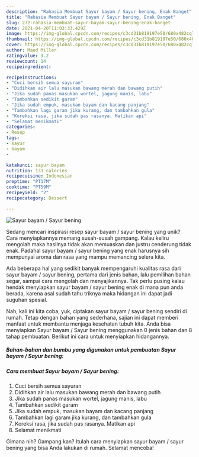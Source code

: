 ```yaml
---
description: "Rahasia Membuat Sayur bayam / Sayur bening, Enak Banget"
title: "Rahasia Membuat Sayur bayam / Sayur bening, Enak Banget"
slug: 272-rahasia-membuat-sayur-bayam-sayur-bening-enak-banget
date: 2021-04-20T11:03:33.429Z
image: https://img-global.cpcdn.com/recipes/c3cd31b819197e50/680x482cq70/sayur-bayam-sayur-bening-foto-resep-utama.jpg
thumbnail: https://img-global.cpcdn.com/recipes/c3cd31b819197e50/680x482cq70/sayur-bayam-sayur-bening-foto-resep-utama.jpg
cover: https://img-global.cpcdn.com/recipes/c3cd31b819197e50/680x482cq70/sayur-bayam-sayur-bening-foto-resep-utama.jpg
author: Maud Miller
ratingvalue: 3.2
reviewcount: 14
recipeingredient:

recipeinstructions:
- "Cuci bersih semua sayuran"
- "Didihkan air lalu masukan bawang merah dan bawang putih"
- "Jika sudah panas masukan wortel, jagung manis, labu"
- "Tambahkan sedikit garam"
- "Jika sudah empuk, masukan bayam dan kacang panjang"
- "Tambahkan lagi garam jika kurang, dan tambahkan gula"
- "Koreksi rasa, jika sudah pas rasanya. Matikan api"
- "Selamat menikmati"
categories:
- Resep
tags:
- sayur
- bayam
- 

katakunci: sayur bayam  
nutrition: 133 calories
recipecuisine: Indonesian
preptime: "PT17M"
cooktime: "PT59M"
recipeyield: "2"
recipecategory: Dessert

---
```



![Sayur bayam / Sayur bening](https://img-global.cpcdn.com/recipes/c3cd31b819197e50/680x482cq70/sayur-bayam-sayur-bening-foto-resep-utama.jpg)

Sedang mencari inspirasi resep sayur bayam / sayur bening yang unik? Cara menyiapkannya memang susah-susah gampang. Kalau keliru mengolah maka hasilnya tidak akan memuaskan dan justru cenderung tidak enak. Padahal sayur bayam / sayur bening yang enak harusnya sih mempunyai aroma dan rasa yang mampu memancing selera kita.

Ada beberapa hal yang sedikit banyak mempengaruhi kualitas rasa dari sayur bayam / sayur bening, pertama dari jenis bahan, lalu pemilihan bahan segar, sampai cara mengolah dan menyajikannya. Tak perlu pusing kalau hendak menyiapkan sayur bayam / sayur bening enak di mana pun anda berada, karena asal sudah tahu triknya maka hidangan ini dapat jadi suguhan spesial.




Nah, kali ini kita coba, yuk, ciptakan sayur bayam / sayur bening sendiri di rumah. Tetap dengan bahan yang sederhana, sajian ini dapat memberi manfaat untuk membantu menjaga kesehatan tubuh kita. Anda bisa menyiapkan Sayur bayam / Sayur bening menggunakan 0 jenis bahan dan 8 tahap pembuatan. Berikut ini cara untuk menyiapkan hidangannya.

<!--inarticleads1-->

##### Bahan-bahan dan bumbu yang digunakan untuk pembuatan Sayur bayam / Sayur bening:





<!--inarticleads2-->

##### Cara membuat Sayur bayam / Sayur bening:

1. Cuci bersih semua sayuran
1. Didihkan air lalu masukan bawang merah dan bawang putih
1. Jika sudah panas masukan wortel, jagung manis, labu
1. Tambahkan sedikit garam
1. Jika sudah empuk, masukan bayam dan kacang panjang
1. Tambahkan lagi garam jika kurang, dan tambahkan gula
1. Koreksi rasa, jika sudah pas rasanya. Matikan api
1. Selamat menikmati




Gimana nih? Gampang kan? Itulah cara menyiapkan sayur bayam / sayur bening yang bisa Anda lakukan di rumah. Selamat mencoba!

